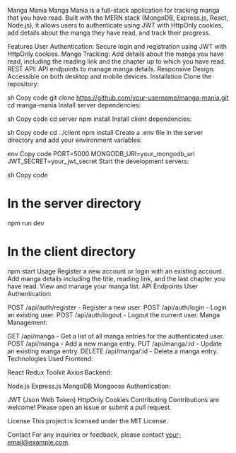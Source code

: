 Manga Mania
Manga Mania is a full-stack application for tracking manga that you have read. Built with the MERN stack (MongoDB, Express.js, React, Node.js), it allows users to authenticate using JWT with HttpOnly cookies, add details about the manga they have read, and track their progress.

Features
User Authentication: Secure login and registration using JWT with HttpOnly cookies.
Manga Tracking: Add details about the manga you have read, including the reading link and the chapter up to which you have read.
REST API: API endpoints to manage manga details.
Responsive Design: Accessible on both desktop and mobile devices.
Installation
Clone the repository:

sh
Copy code
git clone https://github.com/your-username/manga-mania.git
cd manga-mania
Install server dependencies:

sh
Copy code
cd server
npm install
Install client dependencies:

sh
Copy code
cd ../client
npm install
Create a .env file in the server directory and add your environment variables:

env
Copy code
PORT=5000
MONGODB_URI=your_mongodb_uri
JWT_SECRET=your_jwt_secret
Start the development servers:

sh
Copy code
# In the server directory
npm run dev

# In the client directory
npm start
Usage
Register a new account or login with an existing account.
Add manga details including the title, reading link, and the last chapter you have read.
View and manage your manga list.
API Endpoints
User Authentication:

POST /api/auth/register - Register a new user.
POST /api/auth/login - Login an existing user.
POST /api/auth/logout - Logout the current user.
Manga Management:

GET /api/manga - Get a list of all manga entries for the authenticated user.
POST /api/manga - Add a new manga entry.
PUT /api/manga/:id - Update an existing manga entry.
DELETE /api/manga/:id - Delete a manga entry.
Technologies Used
Frontend:

React
Redux Toolkit
Axios
Backend:

Node.js
Express.js
MongoDB
Mongoose
Authentication:

JWT (Json Web Token)
HttpOnly Cookies
Contributing
Contributions are welcome! Please open an issue or submit a pull request.

License
This project is licensed under the MIT License.

Contact
For any inquiries or feedback, please contact your-email@example.com.
